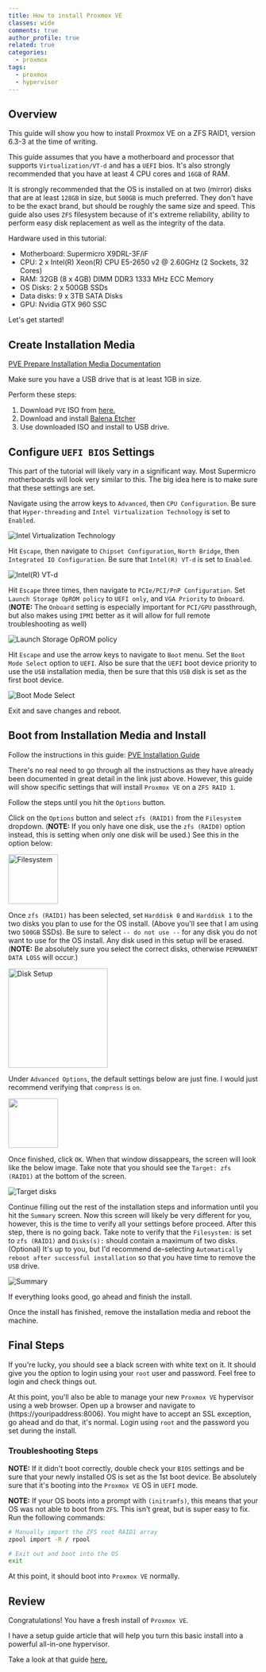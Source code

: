 ```yaml
---
title: How to install Proxmox VE
classes: wide
comments: true
author_profile: true
related: true
categories:
  - proxmox
tags:
  - proxmox
  - hypervisor
---
```


## Overview

This guide will show you how to install Proxmox VE on a ZFS RAID1, version 6.3-3 at the time of writing.

This guide assumes that you have a motherboard and processor that supports `Virtualization/VT-d` and has a `UEFI` bios. It's also strongly recommended that you have at least 4 CPU cores and `16GB` of RAM.

It is strongly recommended that the OS is installed on at two (mirror) disks that are at least `128GB` in size, but `500GB` is much preferred. They don't have to be the exact brand, but should be roughly the same size and speed. This guide also uses `ZFS` filesystem because of it's extreme reliability, ability to perform easy disk replacement as well as the integrity of the data.

Hardware used in this tutorial:

* Motherboard: Supermicro X9DRL-3F/iF
* CPU: 2 x Intel(R) Xeon(R) CPU E5-2650 v2 @ 2.60GHz (2 Sockets, 32 Cores)
* RAM: 32GB (8 x 4GB) DIMM DDR3 1333 MHz ECC Memory
* OS Disks: 2 x 500GB SSDs
* Data disks: 9 x 3TB SATA Disks
* GPU: Nvidia GTX 960 SSC

Let's get started!

## Create Installation Media

[PVE Prepare Installation Media
 Documentation](https://pve.proxmox.com/pve-docs/pve-admin-guide.html#installation_prepare_media)

Make sure you have a USB drive that is at least 1GB in size.

Perform these steps:

1. Download `PVE` ISO from [here.](https://www.proxmox.com/en/downloads/category/iso-images-pve)
2. Download and install [Balena Etcher](https://www.balena.io/etcher/)
3. Use downloaded ISO and install to USB drive.

## Configure `UEFI BIOS` Settings

This part of the tutorial will likely vary in a significant way. Most Supermicro motherboards will look very similar to this. The big idea here is to make sure that these settings are set.

Navigate using the arrow keys to `Advanced`, then `CPU Configuration`. Be sure that `Hyper-threading` and `Intel Virtualization Technology` is set to `Enabled`.

![Intel Virtualization Technology](https://drive.google.com/uc?id=1hgvGSMF10OxubKM2LZ4fhzVqZHX5IeIl)

Hit `Escape`, then navigate to `Chipset Configuration`, `North Bridge`, then `Integrated IO Configuration`. Be sure that `Intel(R) VT-d` is set to `Enabled`.

![Intel(R) VT-d](https://drive.google.com/uc?id=1pSYzCaqPxIbDoJUFbt2F1MGNr00ZNAAu)

Hit `Escape` three times, then navigate to `PCIe/PCI/PnP Configuration`. Set `Launch Storage OpROM policy` to `UEFI only`, and `VGA Priority` to `Onboard`. (**NOTE:** The `Onboard` setting is especially important for `PCI/GPU` passthrough, but also makes using `IPMI` better as it will allow for full remote troubleshooting as well)

![Launch Storage OpROM policy](https://drive.google.com/uc?id=1R4EmZJSNEhfQRZdwO5Byn9OIzoYC4E-i)

Hit `Escape` and use the arrow keys to navigate to `Boot` menu. Set the `Boot Mode Select` option to `UEFI`. Also be sure that the `UEFI` boot device priority to use the `USB` installation media, then be sure that this `USB` disk is set as the first boot device.

![Boot Mode Select](https://drive.google.com/uc?id=1eC21A02QBCiXjL4d_vhyBhVqCQBw1fUR)

Exit and save changes and reboot.

## Boot from Installation Media and Install

Follow the instructions in this guide: [PVE Installation Guide](https://pve.proxmox.com/pve-docs/pve-admin-guide.html#installation_installer)

There's no real need to go through all the instructions as they have already been documented in great detail in the link just above. However, this guide will show specific settings that will install `Proxmox VE` on a `ZFS RAID 1`.

Follow the steps until you hit the `Options` button.

Click on the `Options` button and select `zfs (RAID1)` from the `Filesystem` dropdown. (**NOTE:** If you only have one disk, use the `zfs (RAID0)` option instead, this is setting when only one disk will be used.) See this in the option below:

<img src="https://drive.google.com/uc?id=151MlNcl3Cadb8qAYfZLHxqEApCe3kEd5" alt="Filesystem" height=100/>

Once `zfs (RAID1)` has been selected, set `Harddisk 0` and `Harddisk 1` to the two disks you plan to use for the OS install. (Above you'll see that I am using two `500GB` SSDs). Be sure to select `-- do not use --` for any disk you do not want to use for the OS install. Any disk used in this setup will be erased. (**NOTE:** Be absolutely sure you select the correct disks, otherwise `PERMANENT DATA LOSS` will occur.)

<img src="https://drive.google.com/uc?id=1oyVI-GkD9PyWJFtpkNuWIxVtHzpeVKMk" alt="Disk Setup" height=200/>

Under `Advanced Options`, the default settings below are just fine. I would just recommend verifying that `compress` is `on`.

<img src="https://drive.google.com/uc?id=1WrFIJu51pMudXDJDpQCCCkShV7rE_kne" alt="" height=100/>

Once finished, click `OK`. When that window dissappears, the screen will look like the below image. Take note that you should see the `Target: zfs (RAID1)` at the bottom of the screen.

![Target disks](https://drive.google.com/uc?id=1wFWIcYddPIwXLOVBcCcgbDhHiEF4F7Z8)

Continue filling out the rest of the installation steps and information until you hit the `Summary` screen. Now this screen will likely be very different for you, however, this is the time to verify all your settings before proceed. After this step, there is no going back. Take note to verify that the `Filesystem:` is set to `zfs (RAID1)` and `Disks(s):` should contain a maximum of two disks. (Optional) It's up to you, but I'd recommend de-selecting `Automatically reboot after successful installation` so that you have time to remove the `USB` drive.

![Summary](https://drive.google.com/uc?id=1_M9lOImTgpcitOTI8au0hpPPxgTuA0Gg)

If everything looks good, go ahead and finish the install.

Once the install has finished, remove the installation media and reboot the machine.

## Final Steps

If you're lucky, you should see a black screen with white text on it. It should give you the option to login using your `root` user and password. Feel free to login and check things out.

At this point, you'll also be able to manage your new `Proxmox VE` hypervisor using a web browser. Open up a browser and navigate to (https://youripaddress:8006). You might have to accept an SSL exception, go ahead and do that, it's normal. Login using `root` and the password you set during the install.

### Troubleshooting Steps

**NOTE:** If it didn't boot correctly, double check your `BIOS` settings and be sure that your newly installed OS is set as the 1st boot device. Be absolutely sure that it's booting into the `Proxmox VE` OS in `UEFI` mode.

**NOTE:** If your OS boots into a prompt with `(initramfs)`, this means that your OS was not able to boot from `ZFS`. This isn't great, but is super easy to fix. Run the following commands:

``` bash
# Manually import the ZFS root RAID1 array
zpool import -R / rpool

# Exit out and boot into the OS
exit
```

At this point, it should boot into `Proxmox VE` normally.

## Review

Congratulations! You have a fresh install of `Proxmox VE`.

I have a setup guide article that will help you turn this basic install into a powerful all-in-one hypervisor.

Take a look at that guide [here.](/proxmox/proxmox-initial-setup/)